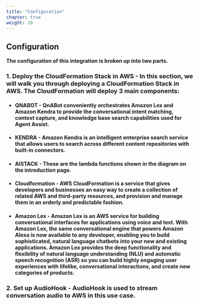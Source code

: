 ```yaml
---
title: "Configuration"
chapter: true
weight: 20
---
```


## Configuration
**The configuration of this integration is broken up into two parts.** 

### 1. Deploy the CloudFormation Stack in AWS - In this section, we will walk you through deploying a CloudFormation Stack in AWS. The CloudFormation will deploy 3 main components: 
- #### **QNABOT** - QnABot conveniently orchestrates Amazon Lex and Amazon Kendra to provide the conversational intent matching, context capture, and knowledge base search capabilities used for Agent Assist.
- #### **KENDRA** - Amazon Kendra is an intelligent enterprise search service that allows users to search across different content repositories with built-in connectors.
- #### **AISTACK** - These are the lambda functions shown in the diagram on the introduction page. 
- #### **Cloudformation** - AWS CloudFormation is a service that gives developers and businesses an easy way to create a collection of related AWS and third-party resources, and provision and manage them in an orderly and predictable fashion.
- #### **Amazon Lex** - Amazon Lex is an AWS service for building conversational interfaces for applications using voice and text. With Amazon Lex, the same conversational engine that powers Amazon Alexa is now available to any developer, enabling you to build sophisticated, natural language chatbots into your new and existing applications. Amazon Lex provides the deep functionality and flexibility of natural language understanding (NLU) and automatic speech recognition (ASR) so you can build highly engaging user experiences with lifelike, conversational interactions, and create new categories of products.
### 2. Set up AudioHook - AudioHook is used to stream conversation audio to AWS in this use case. 




